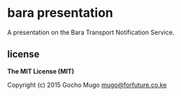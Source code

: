 
# bara presentation

A presentation on the Bara Transport Notification Service.


## license

__The MIT License (MIT)__

Copyright (c) 2015 Gocho Mugo <mugo@forfuture.co.ke>
